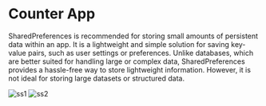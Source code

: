 # Counter App

SharedPreferences is recommended for storing small amounts of persistent data within an app. 
It is a lightweight and simple solution for saving key-value pairs, such as user settings or preferences. 
Unlike databases, which are better suited for handling large or complex data, SharedPreferences provides a hassle-free way to store lightweight information. 
However, it is not ideal for storing large datasets or structured data.

![ss1](https://github.com/user-attachments/assets/f10c8fa3-1385-446b-8d52-3efdcd407cef)
![ss2](https://github.com/user-attachments/assets/d060ce24-6e68-4359-b1ab-b84d9c7334b5)
